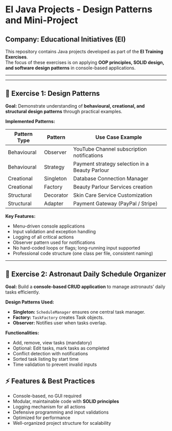 # EI Java Projects - Design Patterns and Mini-Project

## Company: Educational Initiatives (EI)

This repository contains Java projects developed as part of the **EI Training Exercises**.  
The focus of these exercises is on applying **OOP principles, SOLID design, and software design patterns** in console-based applications.

---


---

## 📝 Exercise 1: Design Patterns

**Goal:** Demonstrate understanding of **behavioural, creational, and structural design patterns** through practical examples.  

**Implemented Patterns:**

| Pattern Type | Pattern       | Use Case Example                        |
|--------------|---------------|----------------------------------------|
| Behavioural  | Observer      | YouTube Channel subscription notifications |
| Behavioural  | Strategy      | Payment strategy selection in a Beauty Parlour |
| Creational   | Singleton     | Database Connection Manager             |
| Creational   | Factory       | Beauty Parlour Services creation        |
| Structural   | Decorator     | Skin Care Service Customization         |
| Structural   | Adapter       | Payment Gateway (PayPal / Stripe)      |

**Key Features:**

- Menu-driven console applications
- Input validation and exception handling
- Logging of all critical actions
- Observer pattern used for notifications
- No hard-coded loops or flags; long-running input supported
- Professional code structure (one class per file, consistent naming)


---

## 📝 Exercise 2: Astronaut Daily Schedule Organizer

**Goal:** Build a **console-based CRUD application** to manage astronauts’ daily tasks efficiently.  

**Design Patterns Used:**

- **Singleton:** `ScheduleManager` ensures one central task manager.  
- **Factory:** `TaskFactory` creates Task objects.  
- **Observer:** Notifies user when tasks overlap.

**Functionalities:**

- Add, remove, view tasks (mandatory)
- Optional: Edit tasks, mark tasks as completed
- Conflict detection with notifications
- Sorted task listing by start time
- Time validation to prevent invalid inputs

## ⚡ Features & Best Practices

- Console-based, no GUI required
- Modular, maintainable code with **SOLID principles**
- Logging mechanism for all actions
- Defensive programming and input validations
- Optimized for performance
- Well-organized project structure for scalability


